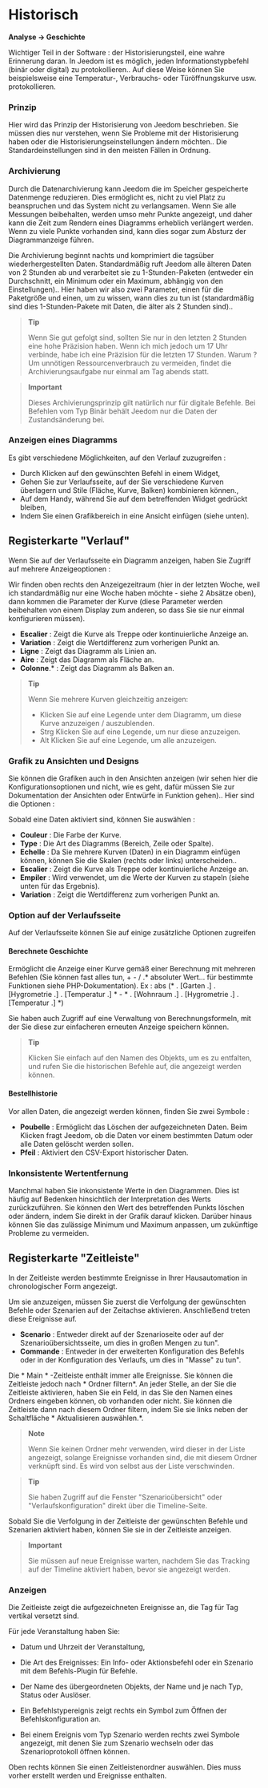 # Historisch
**Analyse → Geschichte**

Wichtiger Teil in der Software : der Historisierungsteil, eine wahre Erinnerung daran. In Jeedom ist es möglich, jeden Informationstypbefehl (binär oder digital) zu protokollieren.. Auf diese Weise können Sie beispielsweise eine Temperatur-, Verbrauchs- oder Türöffnungskurve usw. protokollieren.

### Prinzip

Hier wird das Prinzip der Historisierung von Jeedom beschrieben. Sie müssen dies nur verstehen, wenn Sie Probleme mit der Historisierung haben oder die Historisierungseinstellungen ändern möchten.. Die Standardeinstellungen sind in den meisten Fällen in Ordnung.

### Archivierung

Durch die Datenarchivierung kann Jeedom die im Speicher gespeicherte Datenmenge reduzieren. Dies ermöglicht es, nicht zu viel Platz zu beanspruchen und das System nicht zu verlangsamen. Wenn Sie alle Messungen beibehalten, werden umso mehr Punkte angezeigt, und daher kann die Zeit zum Rendern eines Diagramms erheblich verlängert werden. Wenn zu viele Punkte vorhanden sind, kann dies sogar zum Absturz der Diagrammanzeige führen.

Die Archivierung beginnt nachts und komprimiert die tagsüber wiederhergestellten Daten. Standardmäßig ruft Jeedom alle älteren Daten von 2 Stunden ab und verarbeitet sie zu 1-Stunden-Paketen (entweder ein Durchschnitt, ein Minimum oder ein Maximum, abhängig von den Einstellungen).. Hier haben wir also zwei Parameter, einen für die Paketgröße und einen, um zu wissen, wann dies zu tun ist (standardmäßig sind dies 1-Stunden-Pakete mit Daten, die älter als 2 Stunden sind)..

> **Tip**
>
> Wenn Sie gut gefolgt sind, sollten Sie nur in den letzten 2 Stunden eine hohe Präzision haben. Wenn ich mich jedoch um 17 Uhr verbinde, habe ich eine Präzision für die letzten 17 Stunden. Warum ? Um unnötigen Ressourcenverbrauch zu vermeiden, findet die Archivierungsaufgabe nur einmal am Tag abends statt.

> **Important**
>
> Dieses Archivierungsprinzip gilt natürlich nur für digitale Befehle. Bei Befehlen vom Typ Binär behält Jeedom nur die Daten der Zustandsänderung bei.

### Anzeigen eines Diagramms

Es gibt verschiedene Möglichkeiten, auf den Verlauf zuzugreifen :

- Durch Klicken auf den gewünschten Befehl in einem Widget,
- Gehen Sie zur Verlaufsseite, auf der Sie verschiedene Kurven überlagern und Stile (Fläche, Kurve, Balken) kombinieren können.,
- Auf dem Handy, während Sie auf dem betreffenden Widget gedrückt bleiben,
- Indem Sie einen Grafikbereich in eine Ansicht einfügen (siehe unten).

## Registerkarte &quot;Verlauf&quot;

Wenn Sie auf der Verlaufsseite ein Diagramm anzeigen, haben Sie Zugriff auf mehrere Anzeigeoptionen :

Wir finden oben rechts den Anzeigezeitraum (hier in der letzten Woche, weil ich standardmäßig nur eine Woche haben möchte - siehe 2 Absätze oben), dann kommen die Parameter der Kurve (diese Parameter werden beibehalten von einem Display zum anderen, so dass Sie sie nur einmal konfigurieren müssen).

- **Escalier** : Zeigt die Kurve als Treppe oder kontinuierliche Anzeige an.
- **Variation** : Zeigt die Wertdifferenz zum vorherigen Punkt an.
- **Ligne** : Zeigt das Diagramm als Linien an.
- **Aire** : Zeigt das Diagramm als Fläche an.
- **Colonne**\.* : Zeigt das Diagramm als Balken an.

> **Tip**
>
> Wenn Sie mehrere Kurven gleichzeitig anzeigen:
> - Klicken Sie auf eine Legende unter dem Diagramm, um diese Kurve anzuzeigen / auszublenden.
> - Strg Klicken Sie auf eine Legende, um nur diese anzuzeigen.
> - Alt Klicken Sie auf eine Legende, um alle anzuzeigen.


### Grafik zu Ansichten und Designs

Sie können die Grafiken auch in den Ansichten anzeigen (wir sehen hier die Konfigurationsoptionen und nicht, wie es geht, dafür müssen Sie zur Dokumentation der Ansichten oder Entwürfe in Funktion gehen).. Hier sind die Optionen :

Sobald eine Daten aktiviert sind, können Sie auswählen :
- **Couleur** : Die Farbe der Kurve.
- **Type** : Die Art des Diagramms (Bereich, Zeile oder Spalte).
- **Echelle** : Da Sie mehrere Kurven (Daten) in ein Diagramm einfügen können, können Sie die Skalen (rechts oder links) unterscheiden..
- **Escalier** : Zeigt die Kurve als Treppe oder kontinuierliche Anzeige an.
- **Empiler** : Wird verwendet, um die Werte der Kurven zu stapeln (siehe unten für das Ergebnis).
- **Variation** : Zeigt die Wertdifferenz zum vorherigen Punkt an.

### Option auf der Verlaufsseite

Auf der Verlaufsseite können Sie auf einige zusätzliche Optionen zugreifen

#### Berechnete Geschichte

Ermöglicht die Anzeige einer Kurve gemäß einer Berechnung mit mehreren Befehlen (Sie können fast alles tun, + - / \.* absoluter Wert… für bestimmte Funktionen siehe PHP-Dokumentation).
Ex :
abs (* \. [Garten \.] \. [Hygrometrie \.] \. [Temperatur \.] * - * \. [Wohnraum \.] \. [Hygrometrie \.] \. [Temperatur \.] *)

Sie haben auch Zugriff auf eine Verwaltung von Berechnungsformeln, mit der Sie diese zur einfacheren erneuten Anzeige speichern können.

> **Tip**
>
> Klicken Sie einfach auf den Namen des Objekts, um es zu entfalten, und rufen Sie die historischen Befehle auf, die angezeigt werden können.

#### Bestellhistorie

Vor allen Daten, die angezeigt werden können, finden Sie zwei Symbole :

- **Poubelle** : Ermöglicht das Löschen der aufgezeichneten Daten. Beim Klicken fragt Jeedom, ob die Daten vor einem bestimmten Datum oder alle Daten gelöscht werden sollen.
- **Pfeil** : Aktiviert den CSV-Export historischer Daten.

### Inkonsistente Wertentfernung

Manchmal haben Sie inkonsistente Werte in den Diagrammen. Dies ist häufig auf Bedenken hinsichtlich der Interpretation des Werts zurückzuführen. Sie können den Wert des betreffenden Punkts löschen oder ändern, indem Sie direkt in der Grafik darauf klicken. Darüber hinaus können Sie das zulässige Minimum und Maximum anpassen, um zukünftige Probleme zu vermeiden.

## Registerkarte &quot;Zeitleiste&quot;

In der Zeitleiste werden bestimmte Ereignisse in Ihrer Hausautomation in chronologischer Form angezeigt.

Um sie anzuzeigen, müssen Sie zuerst die Verfolgung der gewünschten Befehle oder Szenarien auf der Zeitachse aktivieren. Anschließend treten diese Ereignisse auf.

- **Scenario** : Entweder direkt auf der Szenarioseite oder auf der Szenarioübersichtsseite, um dies in großen Mengen zu tun".
- **Commande** : Entweder in der erweiterten Konfiguration des Befehls oder in der Konfiguration des Verlaufs, um dies in "Masse" zu tun".

Die * Main * -Zeitleiste enthält immer alle Ereignisse. Sie können die Zeitleiste jedoch nach * Ordner filtern*. An jeder Stelle, an der Sie die Zeitleiste aktivieren, haben Sie ein Feld, in das Sie den Namen eines Ordners eingeben können, ob vorhanden oder nicht.
Sie können die Zeitleiste dann nach diesem Ordner filtern, indem Sie sie links neben der Schaltfläche * Aktualisieren auswählen.*.

> **Note**
>
> Wenn Sie keinen Ordner mehr verwenden, wird dieser in der Liste angezeigt, solange Ereignisse vorhanden sind, die mit diesem Ordner verknüpft sind. Es wird von selbst aus der Liste verschwinden.

> **Tip**
>
> Sie haben Zugriff auf die Fenster &quot;Szenarioübersicht&quot; oder &quot;Verlaufskonfiguration&quot; direkt über die Timeline-Seite.

Sobald Sie die Verfolgung in der Zeitleiste der gewünschten Befehle und Szenarien aktiviert haben, können Sie sie in der Zeitleiste anzeigen.

> **Important**
>
> Sie müssen auf neue Ereignisse warten, nachdem Sie das Tracking auf der Timeline aktiviert haben, bevor sie angezeigt werden.

### Anzeigen

Die Zeitleiste zeigt die aufgezeichneten Ereignisse an, die Tag für Tag vertikal versetzt sind.

Für jede Veranstaltung haben Sie:

- Datum und Uhrzeit der Veranstaltung,
- Die Art des Ereignisses: Ein Info- oder Aktionsbefehl oder ein Szenario mit dem Befehls-Plugin für Befehle.
- Der Name des übergeordneten Objekts, der Name und je nach Typ, Status oder Auslöser.

- Ein Befehlstypereignis zeigt rechts ein Symbol zum Öffnen der Befehlskonfiguration an.
- Bei einem Ereignis vom Typ Szenario werden rechts zwei Symbole angezeigt, mit denen Sie zum Szenario wechseln oder das Szenarioprotokoll öffnen können.

Oben rechts können Sie einen Zeitleistenordner auswählen. Dies muss vorher erstellt werden und Ereignisse enthalten.